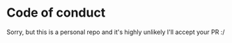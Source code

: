 # Code of conduct

Sorry, but this is a personal repo and it's highly unlikely I'll accept your PR :/
